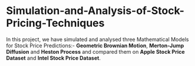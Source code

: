 # Simulation-and-Analysis-of-Stock-Pricing-Techniques

In this project, we have simulated and analysed three Mathematical Models for Stock Price Predictions:- **Geometric Brownian Motion**, **Merton-Jump Diffusion** and **Heston Process** and compared them on **Apple Stock Price Dataset** and **Intel Stock Price Dataset**.
